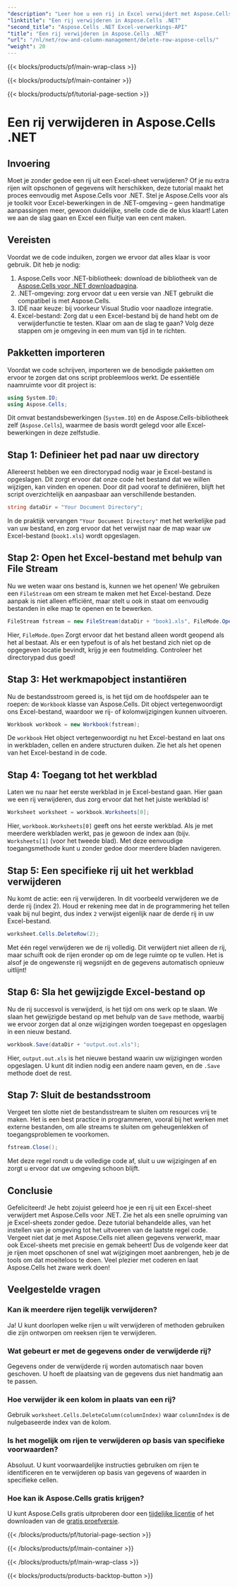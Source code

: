 ```yaml
---
"description": "Leer hoe u een rij in Excel verwijdert met Aspose.Cells voor .NET. Deze stapsgewijze handleiding behandelt de vereisten, code-import en een gedetailleerde handleiding voor naadloze gegevensmanipulatie."
"linktitle": "Een rij verwijderen in Aspose.Cells .NET"
"second_title": "Aspose.Cells .NET Excel-verwerkings-API"
"title": "Een rij verwijderen in Aspose.Cells .NET"
"url": "/nl/net/row-and-column-management/delete-row-aspose-cells/"
"weight": 20
---
```


{{< blocks/products/pf/main-wrap-class >}}

{{< blocks/products/pf/main-container >}}

{{< blocks/products/pf/tutorial-page-section >}}

# Een rij verwijderen in Aspose.Cells .NET

## Invoering
Moet je zonder gedoe een rij uit een Excel-sheet verwijderen? Of je nu extra rijen wilt opschonen of gegevens wilt herschikken, deze tutorial maakt het proces eenvoudig met Aspose.Cells voor .NET. Stel je Aspose.Cells voor als je toolkit voor Excel-bewerkingen in de .NET-omgeving – geen handmatige aanpassingen meer, gewoon duidelijke, snelle code die de klus klaart! Laten we aan de slag gaan en Excel een fluitje van een cent maken.
## Vereisten
Voordat we de code induiken, zorgen we ervoor dat alles klaar is voor gebruik. Dit heb je nodig:
1. Aspose.Cells voor .NET-bibliotheek: download de bibliotheek van de [Aspose.Cells voor .NET downloadpagina](https://releases.aspose.com/cells/net/).  
2. .NET-omgeving: zorg ervoor dat u een versie van .NET gebruikt die compatibel is met Aspose.Cells.
3. IDE naar keuze: bij voorkeur Visual Studio voor naadloze integratie.
4. Excel-bestand: Zorg dat u een Excel-bestand bij de hand hebt om de verwijderfunctie te testen.
Klaar om aan de slag te gaan? Volg deze stappen om je omgeving in een mum van tijd in te richten.
## Pakketten importeren
Voordat we code schrijven, importeren we de benodigde pakketten om ervoor te zorgen dat ons script probleemloos werkt. De essentiële naamruimte voor dit project is:
```csharp
using System.IO;
using Aspose.Cells;
```
Dit omvat bestandsbewerkingen (`System.IO`) en de Aspose.Cells-bibliotheek zelf (`Aspose.Cells`), waarmee de basis wordt gelegd voor alle Excel-bewerkingen in deze zelfstudie.
## Stap 1: Definieer het pad naar uw directory
Allereerst hebben we een directorypad nodig waar je Excel-bestand is opgeslagen. Dit zorgt ervoor dat onze code het bestand dat we willen wijzigen, kan vinden en openen. Door dit pad vooraf te definiëren, blijft het script overzichtelijk en aanpasbaar aan verschillende bestanden.
```csharp
string dataDir = "Your Document Directory";
```
In de praktijk vervangen `"Your Document Directory"` met het werkelijke pad van uw bestand, en zorg ervoor dat het verwijst naar de map waar uw Excel-bestand (`book1.xls`) wordt opgeslagen.
## Stap 2: Open het Excel-bestand met behulp van File Stream
Nu we weten waar ons bestand is, kunnen we het openen! We gebruiken een `FileStream` om een stream te maken met het Excel-bestand. Deze aanpak is niet alleen efficiënt, maar stelt u ook in staat om eenvoudig bestanden in elke map te openen en te bewerken.
```csharp
FileStream fstream = new FileStream(dataDir + "book1.xls", FileMode.Open);
```
Hier, `FileMode.Open` Zorgt ervoor dat het bestand alleen wordt geopend als het al bestaat. Als er een typefout is of als het bestand zich niet op de opgegeven locatie bevindt, krijg je een foutmelding. Controleer het directorypad dus goed!
## Stap 3: Het werkmapobject instantiëren
Nu de bestandsstroom gereed is, is het tijd om de hoofdspeler aan te roepen: de `Workbook` klasse van Aspose.Cells. Dit object vertegenwoordigt ons Excel-bestand, waardoor we rij- of kolomwijzigingen kunnen uitvoeren.
```csharp
Workbook workbook = new Workbook(fstream);
```
De `workbook` Het object vertegenwoordigt nu het Excel-bestand en laat ons in werkbladen, cellen en andere structuren duiken. Zie het als het openen van het Excel-bestand in de code.
## Stap 4: Toegang tot het werkblad
Laten we nu naar het eerste werkblad in je Excel-bestand gaan. Hier gaan we een rij verwijderen, dus zorg ervoor dat het het juiste werkblad is!
```csharp
Worksheet worksheet = workbook.Worksheets[0];
```
Hier, `workbook.Worksheets[0]` geeft ons het eerste werkblad. Als je met meerdere werkbladen werkt, pas je gewoon de index aan (bijv. `Worksheets[1]` (voor het tweede blad). Met deze eenvoudige toegangsmethode kunt u zonder gedoe door meerdere bladen navigeren.
## Stap 5: Een specifieke rij uit het werkblad verwijderen
Nu komt de actie: een rij verwijderen. In dit voorbeeld verwijderen we de derde rij (index 2). Houd er rekening mee dat in de programmering het tellen vaak bij nul begint, dus index `2` verwijst eigenlijk naar de derde rij in uw Excel-bestand.
```csharp
worksheet.Cells.DeleteRow(2);
```
Met één regel verwijderen we de rij volledig. Dit verwijdert niet alleen de rij, maar schuift ook de rijen eronder op om de lege ruimte op te vullen. Het is alsof je de ongewenste rij wegsnijdt en de gegevens automatisch opnieuw uitlijnt!
## Stap 6: Sla het gewijzigde Excel-bestand op
Nu de rij succesvol is verwijderd, is het tijd om ons werk op te slaan. We slaan het gewijzigde bestand op met behulp van de `Save` methode, waarbij we ervoor zorgen dat al onze wijzigingen worden toegepast en opgeslagen in een nieuw bestand.
```csharp
workbook.Save(dataDir + "output.out.xls");
```
Hier, `output.out.xls` is het nieuwe bestand waarin uw wijzigingen worden opgeslagen. U kunt dit indien nodig een andere naam geven, en de `.Save` methode doet de rest.
## Stap 7: Sluit de bestandsstroom
Vergeet ten slotte niet de bestandsstream te sluiten om resources vrij te maken. Het is een best practice in programmeren, vooral bij het werken met externe bestanden, om alle streams te sluiten om geheugenlekken of toegangsproblemen te voorkomen.
```csharp
fstream.Close();
```
Met deze regel rondt u de volledige code af, sluit u uw wijzigingen af en zorgt u ervoor dat uw omgeving schoon blijft.
## Conclusie
Gefeliciteerd! Je hebt zojuist geleerd hoe je een rij uit een Excel-sheet verwijdert met Aspose.Cells voor .NET. Zie het als een snelle opruiming van je Excel-sheets zonder gedoe. Deze tutorial behandelde alles, van het instellen van je omgeving tot het uitvoeren van de laatste regel code. Vergeet niet dat je met Aspose.Cells niet alleen gegevens verwerkt, maar ook Excel-sheets met precisie en gemak beheert!
Dus de volgende keer dat je rijen moet opschonen of snel wat wijzigingen moet aanbrengen, heb je de tools om dat moeiteloos te doen. Veel plezier met coderen en laat Aspose.Cells het zware werk doen!
## Veelgestelde vragen
### Kan ik meerdere rijen tegelijk verwijderen?  
Ja! U kunt doorlopen welke rijen u wilt verwijderen of methoden gebruiken die zijn ontworpen om reeksen rijen te verwijderen.
### Wat gebeurt er met de gegevens onder de verwijderde rij?  
Gegevens onder de verwijderde rij worden automatisch naar boven geschoven. U hoeft de plaatsing van de gegevens dus niet handmatig aan te passen.
### Hoe verwijder ik een kolom in plaats van een rij?  
Gebruik `worksheet.Cells.DeleteColumn(columnIndex)` waar `columnIndex` is de nulgebaseerde index van de kolom.
### Is het mogelijk om rijen te verwijderen op basis van specifieke voorwaarden?  
Absoluut. U kunt voorwaardelijke instructies gebruiken om rijen te identificeren en te verwijderen op basis van gegevens of waarden in specifieke cellen.
### Hoe kan ik Aspose.Cells gratis krijgen?  
U kunt Aspose.Cells gratis uitproberen door een [tijdelijke licentie](https://purchase.aspose.com/temporary-license/) of het downloaden van de [gratis proefversie](https://releases.aspose.com/).


{{< /blocks/products/pf/tutorial-page-section >}}

{{< /blocks/products/pf/main-container >}}

{{< /blocks/products/pf/main-wrap-class >}}

{{< blocks/products/products-backtop-button >}}